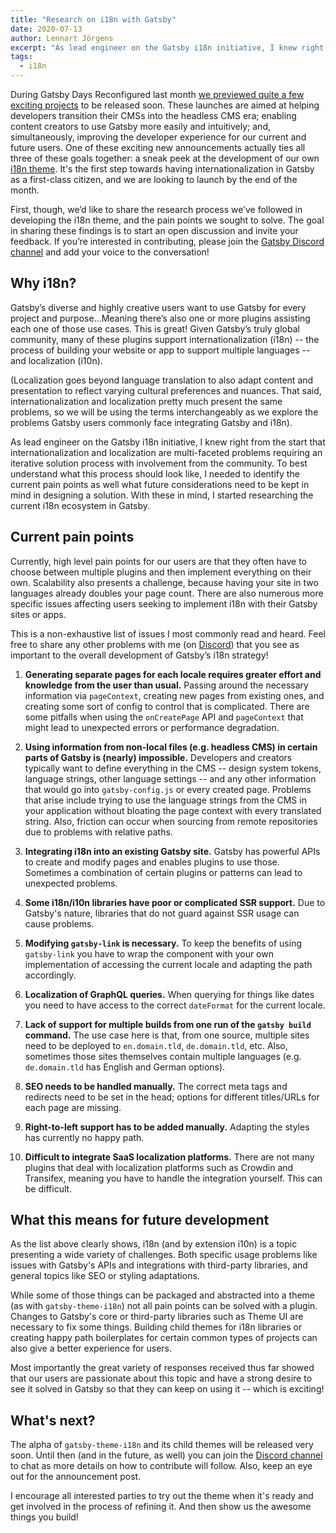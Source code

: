 ```yaml
---
title: "Research on i18n with Gatsby"
date: 2020-07-13
author: Lennart Jörgens
excerpt: "As lead engineer on the Gatsby i18n initiative, I knew right from the start that internationalization and localization are multi-faceted problems requiring an iterative solution process with involvement from the community. To best understand what this process should look like, I needed to identify the current pain points as well what future considerations need to be kept in mind in designing a solution."
tags:
  - i18n
---
```


During Gatsby Days Reconfigured last month [we previewed quite a few exciting projects](/blog/2020-06-23-Reconfiguring-Gatsby-Days/) to be released soon. These launches are aimed at helping developers transition their CMSs into the headless CMS era; enabling content creators to use Gatsby more easily and intuitively; and, simultaneously, improving the developer experience for our current and future users. One of these exciting new announcements actually ties all three of these goals together: a sneak peek at the development of our own [i18n theme](/blog/2020-06-23-Reconfiguring-Gatsby-Days/#i18n-theme). It's the first step towards having internationalization in Gatsby as a first-class citizen, and we are looking to launch by the end of the month.

First, though, we’d like to share the research process we’ve followed in developing the i18n theme, and the pain points we sought to solve. The goal in sharing these findings is to start an open discussion and invite your feedback. If you’re interested in contributing, please join the [Gatsby Discord channel](https://discord.gg/cQ2MPUz) and add your voice to the conversation!

## Why i18n?

Gatsby’s diverse and highly creative users want to use Gatsby for every project and purpose...Meaning there’s also one or more plugins assisting each one of those use cases. This is great! Given Gatsby’s truly global community, many of these plugins support internationalization (i18n) -- the process of building your website or app to support multiple languages -- and localization (i10n).

(Localization goes beyond language translation to also adapt content and presentation to reflect varying cultural preferences and nuances. That said, internationalization and localization pretty much present the same problems, so we will be using the terms interchangeably as we explore the problems Gatsby users commonly face integrating Gatsby and i18n).

As lead engineer on the Gatsby i18n initiative, I knew right from the start that internationalization and localization are multi-faceted problems requiring an iterative solution process with involvement from the community. To best understand what this process should look like, I needed to identify the current pain points as well what future considerations need to be kept in mind in designing a solution. With these in mind, I started researching the current i18n ecosystem in Gatsby.

## Current pain points

Currently, high level pain points for our users are that they often have to choose between multiple plugins and then implement everything on their own. Scalability also presents a challenge, because having your site in two languages already doubles your page count. There are also numerous more specific issues affecting users seeking to implement i18n with their Gatsby sites or apps.

This is a non-exhaustive list of issues I most commonly read and heard. Feel free to share any other problems with me (on [Discord](https://discord.gg/cQ2MPUz)) that you see as important to the overall development of Gatsby’s i18n strategy!

1. **Generating separate pages for each locale requires greater effort and knowledge from the user than usual.** Passing around the necessary information via `pageContext`, creating new pages from existing ones, and creating some sort of config to control that is complicated. There are some pitfalls when using the `onCreatePage` API and `pageContext` that might lead to unexpected errors or performance degradation.

2. **Using information from non-local files (e.g. headless CMS) in certain parts of Gatsby is (nearly) impossible.** Developers and creators typically want to define everything in the CMS -- design system tokens, language strings, other language settings -- and any other information that would go into `gatsby-config.js` or every created page. Problems that arise include trying to use the language strings from the CMS in your application without bloating the page context with every translated string.
   Also, friction can occur when sourcing from remote repositories due to problems with relative paths.

3. **Integrating i18n into an existing Gatsby site.** Gatsby has powerful APIs to create and modify pages and enables plugins to use those. Sometimes a combination of certain plugins or patterns can lead to unexpected problems.

4. **Some i18n/i10n libraries have poor or complicated SSR support.** Due to Gatsby's nature, libraries that do not guard against SSR usage can cause problems.

5. **Modifying `gatsby-link` is necessary.** To keep the benefits of using `gatsby-link` you have to wrap the component with your own implementation of accessing the current locale and adapting the path accordingly.

6. **Localization of GraphQL queries.** When querying for things like dates you need to have access to the correct `dateFormat` for the current locale.

7. **Lack of support for multiple builds from one run of the `gatsby build` command.** The use case here is that, from one source, multiple sites need to be deployed to `en.domain.tld`, `de.domain.tld`, etc. Also, sometimes those sites themselves contain multiple languages (e.g. `de.domain.tld` has English and German options).

8. **SEO needs to be handled manually.** The correct meta tags and redirects need to be set in the head; options for different titles/URLs for each page are missing.

9. **Right-to-left support has to be added manually.** Adapting the styles has currently no happy path.

10. **Difficult to integrate SaaS localization platforms.** There are not many plugins that deal with localization platforms such as Crowdin and Transifex, meaning you have to handle the integration yourself. This can be difficult.

## What this means for future development

As the list above clearly shows, i18n (and by extension i10n) is a topic presenting a wide variety of challenges. Both specific usage problems like issues with Gatsby's APIs and integrations with third-party libraries, and general topics like SEO or styling adaptations.

While some of those things can be packaged and abstracted into a theme (as with `gatsby-theme-i18n`) not all pain points can be solved with a plugin. Changes to Gatsby's core or third-party libraries such as Theme UI are necessary to fix some things. Building child themes for i18n libraries or creating happy path boilerplates for certain common types of projects can also give a better experience for users.

Most importantly the great variety of responses received thus far showed that our users are passionate about this topic and have a strong desire to see it solved in Gatsby so that they can keep on using it -- which is exciting!

## What's next?

The alpha of `gatsby-theme-i18n` and its child themes will be released very soon. Until then (and in the future, as well) you can join the [Discord channel](https://discord.gg/cQ2MPUz) to chat as more details on how to contribute will follow. Also, keep an eye out for the announcement post.

I encourage all interested parties to try out the theme when it's ready and get involved in the process of refining it. And then show us the awesome things you build!
